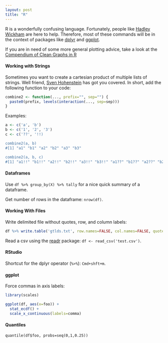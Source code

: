 ```yaml
---
layout: post 
title: "R"
---
```


R is a wonderfully confusing language. Fortunately, people like [Hadley
Wickham][hadley] are here to help. Therefore, most of these commands will be
in the context of packages like [dplyr][dpl] and [ggplot][ggp].

If you are in need of some more general plotting advice, take a look at the [Compendium of Clean Graphs in R][comp]

[hadley]:https://github.com/hadley
[ggp]:https://github.com/hadley/ggplot2
[dpl]:https://github.com/hadley/dplyr
[comp]:http://shinyapps.org/apps/RGraphCompendium/index.php


#### Working with Strings

Sometimes you want to create a cartesian product of multiple lists of strings. Well friend, [Sven Hohenstein][cart]
has got you covered. In short, add the following function to your code:

```R
combine2 <- function(..., prefix="", sep="") {
  paste0(prefix, levels(interaction(..., sep=sep)))
}
```

Examples:

```R
a <- c('a', 'b')
b <- c('1', '2', '3')
c <- c('??', '!!)

combine2(a, b)
#[1] "a1" "b1" "a2" "b2" "a3" "b3"

combine2(a, b, c)
#[1] "a1!!" "b1!!" "a2!!" "b2!!" "a3!!" "b3!!" "a1??" "b1??" "a2??" "b2??" "a3??" "b3??"
```

[cart]:http://codereview.stackexchange.com/questions/58595/generating-cartesian-product-of-strings-in-r




#### Dataframes

Use `df %>% group_by(X) %>% tally` for a nice quick summary of a dataframe.

Get number of rows in the dataframe: `nrow(df)`.

#### Working With Files

Write delimited file without quotes, row, and column labels:

```r
df %>% write.table('gtlds.txt', row.names=FALSE, col.names=FALSE, quote=FALSE)
```

Read a csv using the [readr][readr] package: `df <- read_csv('test.csv')`.

[readr]: https://github.com/hadley/readr

#### RStudio

Shortcut for the dplyr operator (`%>%`): `Cmd+shft+m`.

#### ggplot

Force commas in axis labels:
```r
library(scales)

ggplot(df, aes(x=foo)) +
  stat_ecdf() +
  scale_x_continuous(labels=comma)
```

#### Quantiles

`quantile(df$foo, probs=seq(0,1,0.25))`
